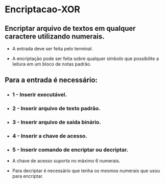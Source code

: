 # Encriptacao-XOR
## Encriptar arquivo de textos em qualquer caractere utilizando numerais.

- A entrada deve ser feita pelo terminal.

- A encriptação pode ser feita sobre qualquer símbolo que possibilite a leitura em um bloco de notas padrão.

## Para a entrada é necessário:
  - ### 1 - Inserir executável.
  - ### 2 - Inserir arquivo de texto padrão.
  - ### 3 - Inserir arquivo de saída binário.
  - ### 4 - Inserir a chave de acesso.
  - ### 5 - Inserir comando de encriptar ou decriptar.

- A chave de acesso suporta no máximo 6 numerais.
- Para decriptar é necessário que tenha os mesmos numerais que usou para encriptar.


